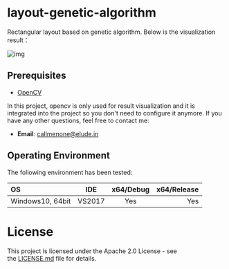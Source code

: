 # layout-genetic-algorithm
Rectangular layout based on genetic algorithm. Below is the visualization result：

![img](Layout_GA/resultImg/GA_RES7087.jpg)



## Prerequisites

* [OpenCV](https://opencv.org/)

In this project, opencv is only used for result visualization and it is integrated into the project so you don't need to configure it anymore. If you have any other questions, feel free to contact me:

* **Email**: [callmenone@elude.in](http://elude.in/) 



## Operating Environment

The following environment has been tested:

| OS               |  IDE   | x64/Debug | x64/Release |
| :--------------- | :----: | :-------: | ----------: |
| Windows10, 64bit | VS2017 |    Yes    |         Yes |



# License

This project is licensed under the Apache 2.0 License - see the [LICENSE.md](https://github.com/doycode/layout-genetic-algorithm/blob/master/LICENSE ) file for details. 
